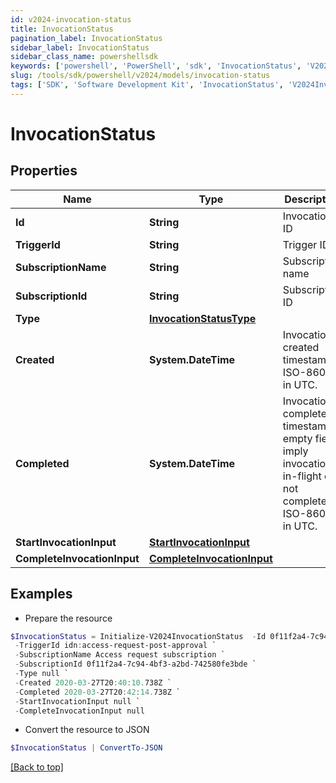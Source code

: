 ```yaml
---
id: v2024-invocation-status
title: InvocationStatus
pagination_label: InvocationStatus
sidebar_label: InvocationStatus
sidebar_class_name: powershellsdk
keywords: ['powershell', 'PowerShell', 'sdk', 'InvocationStatus', 'V2024InvocationStatus'] 
slug: /tools/sdk/powershell/v2024/models/invocation-status
tags: ['SDK', 'Software Development Kit', 'InvocationStatus', 'V2024InvocationStatus']
---
```



# InvocationStatus

## Properties

Name | Type | Description | Notes
------------ | ------------- | ------------- | -------------
**Id** | **String** | Invocation ID | [required]
**TriggerId** | **String** | Trigger ID | [required]
**SubscriptionName** | **String** | Subscription name | [required]
**SubscriptionId** | **String** | Subscription ID | [required]
**Type** | [**InvocationStatusType**](invocation-status-type) |  | [required]
**Created** | **System.DateTime** | Invocation created timestamp. ISO-8601 in UTC. | [required]
**Completed** | **System.DateTime** | Invocation completed timestamp; empty fields imply invocation is in-flight or not completed. ISO-8601 in UTC. | [optional] 
**StartInvocationInput** | [**StartInvocationInput**](start-invocation-input) |  | [required]
**CompleteInvocationInput** | [**CompleteInvocationInput**](complete-invocation-input) |  | [optional] 

## Examples

- Prepare the resource
```powershell
$InvocationStatus = Initialize-V2024InvocationStatus  -Id 0f11f2a4-7c94-4bf3-a2bd-742580fe3bde `
 -TriggerId idn:access-request-post-approval `
 -SubscriptionName Access request subscription `
 -SubscriptionId 0f11f2a4-7c94-4bf3-a2bd-742580fe3bde `
 -Type null `
 -Created 2020-03-27T20:40:10.738Z `
 -Completed 2020-03-27T20:42:14.738Z `
 -StartInvocationInput null `
 -CompleteInvocationInput null
```

- Convert the resource to JSON
```powershell
$InvocationStatus | ConvertTo-JSON
```


[[Back to top]](#) 

